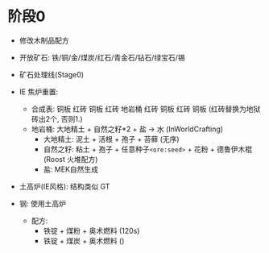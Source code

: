 # 阶段0
- 修改木制品配方
- 开放矿石: 铁/铜/金/煤炭/红石/青金石/钻石/绿宝石/锡
- 矿石处理线(Stage0)
- IE 焦炉重置:
    - 合成表:
        铜板 红砖   铜板
        红砖 地岩桶 红砖
        铜板 红砖   铜板
        (红砖替换为地狱砖出2个, 否则1.)
    - 地岩桶: 大地精土 + 自然之籽*2 + 盐 -> 水 (InWorldCrafting)
        - 大地精土: 泥土 + 活根 + 孢子 + 苔藓 (无序)
        - 自然之籽: 粘土 + 孢子 + 任意种子`<ore:seed>` + 花粉 + 德鲁伊木棍 (Roost 火堆配方)
        - 盐: MEK自然生成
    
- 土高炉(IE风格): 结构类似 GT

- 钢: 使用土高炉
    - 配方:
        - 铁锭 + 煤粉 + 奥术燃料 (120s)
        - 铁锭 + 煤炭 + 奥术燃料 ()